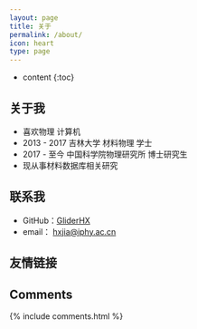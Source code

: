 ```yaml
---
layout: page
title: 关于
permalink: /about/
icon: heart
type: page
---
```


* content
{:toc}

## 关于我
* 喜欢物理    计算机        
* 2013 - 2017       吉林大学         材料物理      学士
* 2017 - 至今       中国科学院物理研究所    博士研究生
* 现从事材料数据库相关研究

## 联系我

* GitHub：[GliderHX](https://github.com/GliderHX)
* email： hxjia@iphy.ac.cn

## 友情链接

## Comments

{% include comments.html %}
